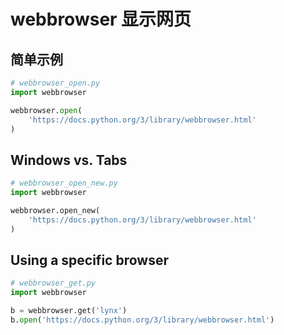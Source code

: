 # webbrowser 显示网页

## 简单示例

```python
# webbrowser_open.py
import webbrowser

webbrowser.open(
    'https://docs.python.org/3/library/webbrowser.html'
)
```

## Windows vs. Tabs

```python
# webbrowser_open_new.py
import webbrowser

webbrowser.open_new(
    'https://docs.python.org/3/library/webbrowser.html'
)
```

## Using a specific browser

```python
# webbrowser_get.py
import webbrowser

b = webbrowser.get('lynx')
b.open('https://docs.python.org/3/library/webbrowser.html')
```
